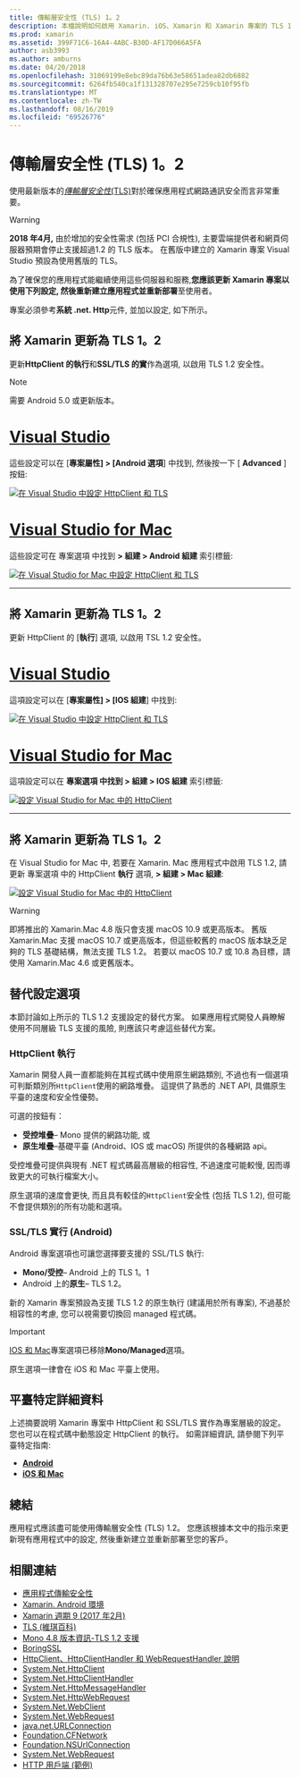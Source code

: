 ```yaml
---
title: 傳輸層安全性 (TLS) 1。2
description: 本檔說明如何啟用 Xamarin. iOS、Xamarin 和 Xamarin 專案的 TLS 1.2。 它會示範如何在 Visual Studio 2019 和 Visual Studio for Mac 中執行這項操作。
ms.prod: xamarin
ms.assetid: 399F71C6-16A4-4ABC-B30D-AF17D066A5FA
author: asb3993
ms.author: amburns
ms.date: 04/20/2018
ms.openlocfilehash: 31069199e8ebc89da76b63e58651adea82db6882
ms.sourcegitcommit: 6264fb540ca1f131328707e295e7259cb10f95fb
ms.translationtype: MT
ms.contentlocale: zh-TW
ms.lasthandoff: 08/16/2019
ms.locfileid: "69526776"
---
```

# <a name="transport-layer-security-tls-12"></a>傳輸層安全性 (TLS) 1。2

使用最新版本的[_傳輸層安全性_(TLS)](https://en.wikipedia.org/wiki/Transport_Layer_Security)對於確保應用程式網路通訊安全而言非常重要。

> [!WARNING]
> **2018 年4月,** 由於增加的安全性需求 (包括 PCI 合規性), 主要雲端提供者和網頁伺服器預期會停止支援超過1.2 的 TLS 版本。 在舊版中建立的 Xamarin 專案 Visual Studio 預設為使用舊版的 TLS。
>
> 為了確保您的應用程式能繼續使用這些伺服器和服務,**您應該更新 Xamarin 專案以使用下列設定, 然後重新建立應用程式並重新部署**至使用者。

專案必須參考**系統 .net. Http**元件, 並加以設定, 如下所示。

## <a name="update-xamarinandroid-to-tls-12"></a>將 Xamarin 更新為 TLS 1。2

更新**HttpClient 的執行**和**SSL/TLS 的實**作為選項, 以啟用 TLS 1.2 安全性。

> [!NOTE]
> 需要 Android 5.0 或更新版本。

# <a name="visual-studiotabwindows"></a>[Visual Studio](#tab/windows)

這些設定可以在 [**專案屬性] > [Android 選項**] 中找到, 然後按一下 [ **Advanced** ] 按鈕:

[![在 Visual Studio 中設定 HttpClient 和 TLS](transport-layer-security-images/android-win-sml.png)](transport-layer-security-images/android-win.png#lightbox)

# <a name="visual-studio-for-mactabmacos"></a>[Visual Studio for Mac](#tab/macos)

這些設定可在 專案選項 中找到 **> 組建 > Android 組建** 索引標籤:

[![在 Visual Studio for Mac 中設定 HttpClient 和 TLS](transport-layer-security-images/android-mac-sml.png)](transport-layer-security-images/android-mac.png#lightbox)

-----

## <a name="update-xamarinios-to-tls-12"></a>將 Xamarin 更新為 TLS 1。2

更新 HttpClient 的 [**執行**] 選項, 以啟用 TSL 1.2 安全性。

# <a name="visual-studiotabwindows"></a>[Visual Studio](#tab/windows)

這項設定可以在 [**專案屬性] > [IOS 組建**] 中找到:

[![在 Visual Studio 中設定 HttpClient 和 TLS](transport-layer-security-images/ios-win-sml.png)](transport-layer-security-images/ios-win.png#lightbox)

# <a name="visual-studio-for-mactabmacos"></a>[Visual Studio for Mac](#tab/macos)

這項設定可以在 **專案選項 中找到 > 組建 > IOS 組建** 索引標籤:

[![設定 Visual Studio for Mac 中的 HttpClient](transport-layer-security-images/ios-mac-sml.png)](transport-layer-security-images/ios-mac.png#lightbox)

-----

## <a name="update-xamarinmac-to-tls-12"></a>將 Xamarin 更新為 TLS 1。2

在 Visual Studio for Mac 中, 若要在 Xamarin. Mac 應用程式中啟用 TLS 1.2, 請更新 專案選項 中的 HttpClient **執行** 選項, **> 組建 > Mac 組建**:

[![設定 Visual Studio for Mac 中的 HttpClient](transport-layer-security-images/macos-mac-sml.png)](transport-layer-security-images/macos-mac.png#lightbox)

> [!WARNING]
> 即將推出的 Xamarin.Mac 4.8 版只會支援 macOS 10.9 或更高版本。
> 舊版 Xamarin.Mac 支援 macOS 10.7 或更高版本，但這些較舊的 macOS 版本缺乏足夠的 TLS 基礎結構，無法支援 TLS 1.2。 若要以 macOS 10.7 或 10.8 為目標，請使用 Xamarin.Mac 4.6 或更舊版本。

## <a name="alternative-configuration-options"></a>替代設定選項

本節討論如上所示的 TLS 1.2 支援設定的替代方案。
如果應用程式開發人員瞭解使用不同層級 TLS 支援的風險, 則應該只考慮這些替代方案。

### <a name="httpclient-implementation"></a>HttpClient 執行

Xamarin 開發人員一直都能夠在其程式碼中使用原生網路類別, 不過也有一個選項可判斷類別所`HttpClient`使用的網路堆疊。 這提供了熟悉的 .NET API, 具備原生平臺的速度和安全性優勢。

可選的按鈕有：

- **受控堆疊**– Mono 提供的網路功能, 或
- **原生堆疊**–基礎平臺 (Android、IOS 或 macOS) 所提供的各種網路 api。

受控堆疊可提供與現有 .NET 程式碼最高層級的相容性, 不過速度可能較慢, 因而導致更大的可執行檔案大小。

原生選項的速度會更快, 而且具有較佳的`HttpClient`安全性 (包括 TLS 1.2), 但可能不會提供類別的所有功能和選項。

### <a name="ssltls-implementation-android"></a>SSL/TLS 實行 (Android)

Android 專案選項也可讓您選擇要支援的 SSL/TLS 執行:

- **Mono/受控**– Android 上的 TLS 1。1
- Android 上的**原生**– TLS 1.2。

新的 Xamarin 專案預設為支援 TLS 1.2 的原生執行 (建議用於所有專案), 不過基於相容性的考慮, 您可以視需要切換回 managed 程式碼。

> [!IMPORTANT]
> [IOS 和 Mac](https://github.com/xamarin/release-notes-archive/blob/master/release-notes/ios/xamarin.ios_10/xamarin.ios_10.8.md)專案選項已移除**Mono/Managed**選項。
>
> 原生選項一律會在 iOS 和 Mac 平臺上使用。

## <a name="platform-specific-details"></a>平臺特定詳細資料

上述摘要說明 Xamarin 專案中 HttpClient 和 SSL/TLS 實作為專案層級的設定。 您也可以在程式碼中動態設定 HttpClient 的執行。 如需詳細資訊, 請參閱下列平臺特定指南:

- [**Android**](~/android/app-fundamentals/http-stack.md)
- [**iOS 和 Mac**](~/cross-platform/macios/http-stack.md)

## <a name="summary"></a>總結

應用程式應該盡可能使用傳輸層安全性 (TLS) 1.2。
您應該根據本文中的指示來更新現有應用程式中的設定, 然後重新建立並重新部署至您的客戶。

## <a name="related-links"></a>相關連結

- [應用程式傳輸安全性](~/ios/app-fundamentals/ats.md)
- [Xamarin. Android 環境](~/android/deploy-test/environment.md)
- [Xamarin 週期 9 (2017 年2月)](https://releases.xamarin.com/stable-release-cycle-9/)
- [TLS (維琪百科)](https://en.wikipedia.org/wiki/Transport_Layer_Security)
- [Mono 4.8 版本資訊-TLS 1.2 支援](https://www.mono-project.com/docs/about-mono/releases/4.8.0/#tls-12-support)
- [BoringSSL](https://boringssl.googlesource.com/boringssl/)
- [HttpClient、HttpClientHandler 和 WebRequestHandler 說明](https://blogs.msdn.microsoft.com/henrikn/2012/08/07/httpclient-httpclienthandler-and-webrequesthandler-explained/)
- [System.Net.HttpClient](https://msdn.microsoft.com/library/system.net.http.httpclient(v=vs.118).aspx)
- [System.Net.HttpClientHandler](https://msdn.microsoft.com/library/system.net.http.httpclienthandler(v=vs.118).aspx)
- [System.Net.HttpMessageHandler](https://msdn.microsoft.com/library/system.net.http.httpmessagehandler(v=vs.118).aspx)
- [System.Net.HttpWebRequest](https://msdn.microsoft.com/library/system.net.httpwebrequest(v=vs.110).aspx)
- [System.Net.WebClient](https://msdn.microsoft.com/library/system.net.webclient(v=vs.110).aspx)
- [System.Net.WebRequest](https://msdn.microsoft.com/library/system.net.webrequest(v=vs.110).aspx)
- [java.net.URLConnection](https://developer.android.com/reference/java/net/URLConnection.html)
- [Foundation.CFNetwork](xref:CoreFoundation.CFNetwork)
- [Foundation.NSUrlConnection](xref:Foundation.NSUrlConnection)
- [System.Net.WebRequest](https://msdn.microsoft.com/library/system.net.webrequest(v=vs.110).aspx)
- [HTTP 用戶端 (範例)](https://docs.microsoft.com/samples/xamarin/ios-samples/httpclient/)
